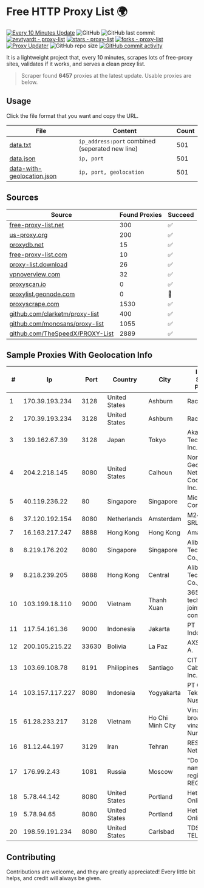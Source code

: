 
# Free HTTP Proxy List 🌍

[![Every 10 Minutes Update](https://github.com/mertguvencli/http-proxy-list/actions/workflows/main.yml/badge.svg?branch=main)](https://github.com/mertguvencli/http-proxy-list/actions/workflows/main.yml)
![GitHub](https://img.shields.io/github/license/mertguvencli/http-proxy-list)
![GitHub last commit](https://img.shields.io/github/last-commit/mertguvencli/http-proxy-list)
[![zevtyardt - proxy-list](https://img.shields.io/static/v1?label=zevtyardt&message=proxy-list&color=blue&logo=github)](https://github.com/zevtyardt/proxy-list "Go to GitHub repo")
[![stars - proxy-list](https://img.shields.io/github/stars/zevtyardt/proxy-list?style=social)](https://github.com/zevtyardt/proxy-list)
[![forks - proxy-list](https://img.shields.io/github/forks/zevtyardt/proxy-list?style=social)](https://github.com/zevtyardt/proxy-list)
[![Proxy Updater](https://github.com/zevtyardt/proxy-list/workflows/Proxy%20Updater/badge.svg)](https://github.com/zevtyardt/proxy-list/actions?query=workflow:"Proxy+Updater")
![GitHub repo size](https://img.shields.io/github/repo-size/zevtyardt/proxy-list)
[![GitHub commit activity](https://img.shields.io/github/commit-activity/m/zevtyardt/proxy-list?logo=commits)](https://github.com/zevtyardt/proxy-list/commits/main)

It is a lightweight project that, every 10 minutes, scrapes lots of free-proxy sites, validates if it works, and serves a clean proxy list.

> Scraper found **6457** proxies at the latest update. Usable proxies are below.

## Usage

Click the file format that you want and copy the URL.

|File|Content|Count|
|----|-------|-----|
|[data.txt](https://raw.githubusercontent.com/mertguvencli/http-proxy-list/main/proxy-list/data.txt)|`ip_address:port` combined (seperated new line)|501|
|[data.json](https://raw.githubusercontent.com/mertguvencli/http-proxy-list/main/proxy-list/data.json)|`ip, port`|501|
|[data-with-geolocation.json](https://raw.githubusercontent.com/mertguvencli/http-proxy-list/main/proxy-list/data-with-geolocation.json)|`ip, port, geolocation`|501|

## Sources

|Source|Found Proxies|Succeed|
|------|-------------|-------|
|[free-proxy-list.net](https://free-proxy-list.net)|300|✅|
|[us-proxy.org](https://www.us-proxy.org)|200|✅|
|[proxydb.net](http://proxydb.net)|15|✅|
|[free-proxy-list.com](https://free-proxy-list.com/?page=&port=&type%5B%5D=http&type%5B%5D=https&up_time=0&search=Search)|10|✅|
|[proxy-list.download](https://www.proxy-list.download/HTTP)|26|✅|
|[vpnoverview.com](https://vpnoverview.com/privacy/anonymous-browsing/free-proxy-servers)|32|✅|
|[proxyscan.io](https://www.proxyscan.io)|0|✅|
|[proxylist.geonode.com](https://proxylist.geonode.com/api/proxy-list?limit=300&page=1&sort_by=lastChecked&sort_type=desc&protocols=http,https)|0|🚫|
|[proxyscrape.com](https://api.proxyscrape.com/v2/?request=displayproxies&protocol=http&timeout=10000&country=all&ssl=all&anonymity=all)|1530|✅|
|[github.com/clarketm/proxy-list](https://raw.githubusercontent.com/clarketm/proxy-list/master/proxy-list-raw.txt)|400|✅|
|[github.com/monosans/proxy-list](https://raw.githubusercontent.com/monosans/proxy-list/main/proxies/http.txt)|1055|✅|
|[github.com/TheSpeedX/PROXY-List](https://raw.githubusercontent.com/TheSpeedX/PROXY-List/master/http.txt)|2889|✅|


## Sample Proxies With Geolocation Info

|#|Ip|Port|Country|City|Internet Service Provider|
|-|--|----|-------|----|-------------------------|
|1|170.39.193.234|3128|United States|Ashburn|Rackdog, LLC|
|2|170.39.193.234|3128|United States|Ashburn|Rackdog, LLC|
|3|139.162.67.39|3128|Japan|Tokyo|Akamai Technologies, Inc.|
|4|204.2.218.145|8080|United States|Calhoun|North Georgia Network Cooperative, Inc.|
|5|40.119.236.22|80|Singapore|Singapore|Microsoft Corporation|
|6|37.120.192.154|8080|Netherlands|Amsterdam|M247 Europe SRL|
|7|16.163.217.247|8888|Hong Kong|Hong Kong|Amazon.com|
|8|8.219.176.202|8080|Singapore|Singapore|Alibaba (US) Technology Co., Ltd.|
|9|8.218.239.205|8888|Hong Kong|Central|Alibaba (US) Technology Co., Ltd.|
|10|103.199.18.110|9000|Vietnam|Thanh Xuan|365 Online technology joint stock company|
|11|117.54.161.36|9000|Indonesia|Jakarta|PT IndoInternet|
|12|200.105.215.22|33630|Bolivia|La Paz|AXS Bolivia S. A.|
|13|103.69.108.78|8191|Philippines|Santiago|CITI Cableworld Inc.|
|14|103.157.117.227|8080|Indonesia|Yogyakarta|PT Cloud Teknologi Nusantara|
|15|61.28.233.217|3128|Vietnam|Ho Chi Minh City|Vinadata broadcast via vinagame AS Number|
|16|81.12.44.197|3129|Iran|Tehran|RESPINA Networks|
|17|176.99.2.43|1081|Russia|Moscow|"Domain names registrar REG.RU", Ltd|
|18|5.78.44.142|8080|United States|Portland|Hetzner Online GmbH|
|19|5.78.94.65|8080|United States|Portland|Hetzner Online GmbH|
|20|198.59.191.234|8080|United States|Carlsbad|TDS TELECOM|



## Contributing

Contributions are welcome, and they are greatly appreciated! Every
little bit helps, and credit will always be given.

